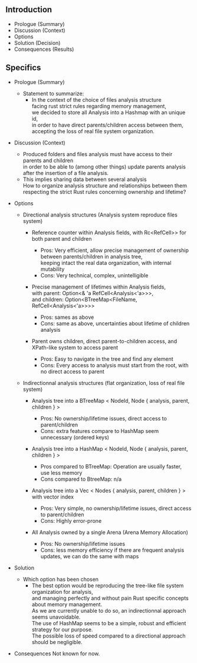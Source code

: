 ## Introduction

* Prologue (Summary)
* Discussion (Context)
* Options
* Solution (Decision)
* Consequences (Results)

## Specifics ##

* Prologue (Summary)
    * Statement to summarize:
        * In the context of the choice of files analysis structure<br>
          facing rust strict rules regarding memory management,<br>
          we decided to store all Analysis into a Hashmap with an unique id,<br>
          in order to have direct parents/children access between them,<br> 
          accepting the loss of real file system organization.<br>


* Discussion (Context)
    * Produced folders and files analysis must have access to their parents and children <br>
        in order to be able to (among other things) update parents analysis after the insertion of a file analysis.
    * This implies sharing data between several analysis <br>
      How to organize analysis structure and relationships between them <br>
      respecting the strict Rust rules concerning ownership and lifetime?


* Options
    * Directional analysis structures (Analysis system reproduce files system)
  
        * Reference counter within Analysis fields, with Rc<RefCell<Analysis>>> for both parent and children 
          * Pros: Very efficient, allow precise management of ownership between parents/children in analysis tree, <br>
                      keeping intact the real data organization, with internal mutability 
          * Cons: Very technical, complex, unintelligible
          
        * Precise management of lifetimes within Analysis fields,<br>
      with parent: Option<& 'a RefCell<Analysis<'a>>>,<br>
         and children: Option<BTreeMap<FileName, RefCell<Analysis<'a>>>>
            * Pros: sames as above
            * Cons: same as above, uncertainties about lifetime of children analysis 
          
        * Parent owns children, direct parent-to-children access, and XPath-like system to access parent
            * Pros: Easy to navigate in the tree and find any element
            * Cons: Every access to analysis must start from the root, with no direct access to parent
  
    * Indirectionnal analysis structures (flat organization, loss of real file system)
  
        * Analysis tree into a BTreeMap < NodeId, Node { analysis, parent, children } >
            * Pros: No ownership/lifetime issues, direct access to parent/children
            * Cons: extra features compare to HashMap seem unnecessary (ordered keys)
          
        * Analysis tree into a HashMap < NodeId, Node { analysis, parent, children } >
            * Pros compared to BTreeMap: Operation are usually faster, use less memory 
            * Cons compared to BtreeMap: n/a
          
        * Analysis tree into a Vec < Nodes { analysis, parent, children } > with vector index
            * Pros: Very simple, no ownership/lifetime issues, direct access to parent/children
            * Cons: Highly error-prone
      
        * All Analysis owned by a single Arena (Arena Memory Allocation)
          * Pros: No ownership/lifetime issues
          * Cons: less memory efficiency if there are frequent analysis updates, we can do the same with maps  


* Solution

    * Which option has been chosen
        * The best option would be reproducing the tree-like file system organization for analysis, <br>
        and managing perfectly and without pain Rust specific concepts about memory management.<br>
        As we are currently unable to do so, an indirectionnal approach seems unavoidable. <br>
        The use of HashMap seems to be a simple, robust and efficient strategy for our purpose. <br>
        The possible loss of speed compared to a directional approach should be negligible.


* Consequences
    Not known for now.